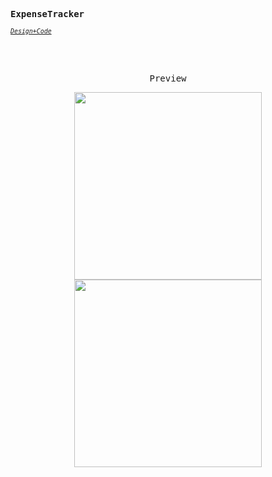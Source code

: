 <samp><b>ExpenseTracker</b></samp>

<sub><em>[`Design+Code`](https://designcode.io/)</em></sub>

<br>
<br>
<p align="center"><samp>Preview</samp></p>

<p align="center">
<img width="300" src="https://lf3-static.bytednsdoc.com/obj/eden-cn/slbthzeh7hbovhozbo/profile/expensetracker-light.png" />
<img width="300" src="https://lf3-static.bytednsdoc.com/obj/eden-cn/slbthzeh7hbovhozbo/profile/expensetracker-dark.png" />
<br>

<br>
